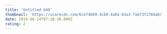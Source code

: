 ```yaml
---
title: 'Untitled 649'
thumbnail: 'https://ucarecdn.com/6cef4b69-4cb0-4a0a-b5a3-7ab73f2784a0/'
date: 2019-06-24T07:28:30.000Z
rating: 2
---
```

